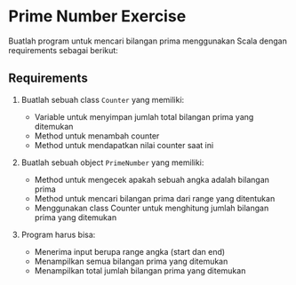 # Prime Number Exercise

Buatlah program untuk mencari bilangan prima menggunakan Scala dengan requirements sebagai berikut:

## Requirements

1. Buatlah sebuah class `Counter` yang memiliki:
    - Variable untuk menyimpan jumlah total bilangan prima yang ditemukan
    - Method untuk menambah counter
    - Method untuk mendapatkan nilai counter saat ini

2. Buatlah sebuah object `PrimeNumber` yang memiliki:
    - Method untuk mengecek apakah sebuah angka adalah bilangan prima
    - Method untuk mencari bilangan prima dari range yang ditentukan
    - Menggunakan class Counter untuk menghitung jumlah bilangan prima yang ditemukan

3. Program harus bisa:
    - Menerima input berupa range angka (start dan end)
    - Menampilkan semua bilangan prima yang ditemukan
    - Menampilkan total jumlah bilangan prima yang ditemukan
